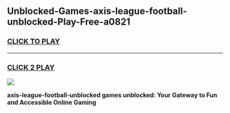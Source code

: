 
## Unblocked-Games-axis-league-football-unblocked-Play-Free-a0821
<h3>
<a href="https://premium76.site?title=axis-league-football-unblocked&ref=18A1">CLICK TO PLAY</a></h3>
<hr>

<h3>
<a href="https://premium76.site?title=axis-league-football-unblocked&ref=18A1">CLICK 2 PLAY</a>
  
</h3>

<a href="https://premium76.site?title=axis-league-football-unblocked&ref=18A1"><img src="https://clearcache.store/games.png"></a>


**axis-league-football-unblocked games unblocked: Your Gateway to Fun and Accessible Online Gaming**
